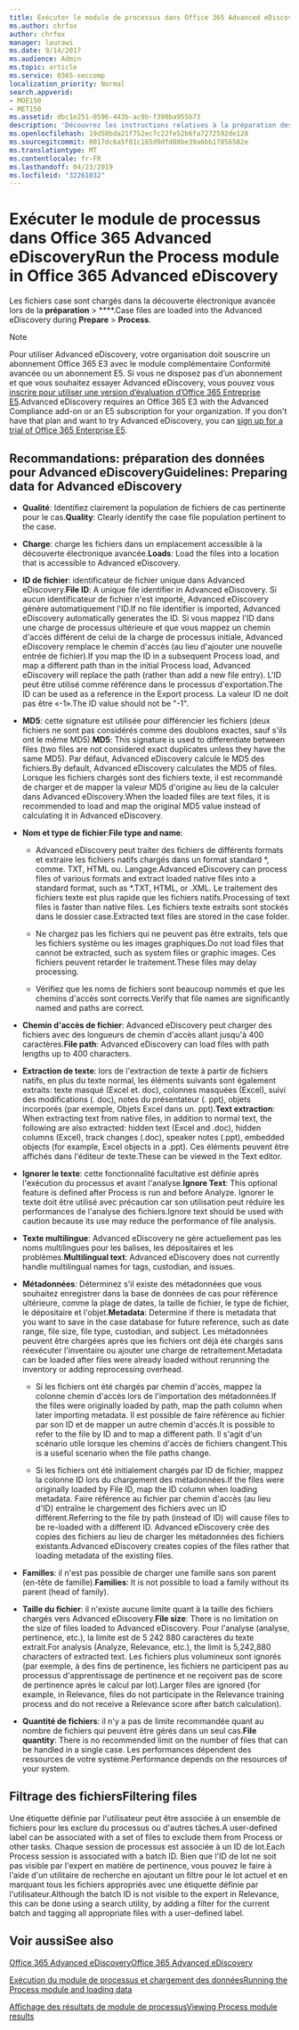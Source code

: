 ```yaml
---
title: Exécuter le module de processus dans Office 365 Advanced eDiscovery
ms.author: chrfox
author: chrfox
manager: laurawi
ms.date: 9/14/2017
ms.audience: Admin
ms.topic: article
ms.service: O365-seccomp
localization_priority: Normal
search.appverid:
- MOE150
- MET150
ms.assetid: dbc1e251-0596-443b-ac9b-f398ba955b73
description: 'Découvrez les instructions relatives à la préparation des fichiers de cas des données Office 365 pour analyse avec Office 365 Advanced eDiscovery.  '
ms.openlocfilehash: 19d50bda21f752ec7c22fe52b6fa7272592de128
ms.sourcegitcommit: 0017dc6a5f81c165d9dfd88be39a6bb17856582e
ms.translationtype: MT
ms.contentlocale: fr-FR
ms.lasthandoff: 04/23/2019
ms.locfileid: "32261032"
---
```

# <a name="run-the-process-module-in-office-365-advanced-ediscovery"></a><span data-ttu-id="1dd5a-103">Exécuter le module de processus dans Office 365 Advanced eDiscovery</span><span class="sxs-lookup"><span data-stu-id="1dd5a-103">Run the Process module in Office 365 Advanced eDiscovery</span></span>

<span data-ttu-id="1dd5a-104">Les fichiers case sont chargés dans la découverte électronique avancée lors de la **préparation** \> \*\*\*\*.</span><span class="sxs-lookup"><span data-stu-id="1dd5a-104">Case files are loaded into the Advanced eDiscovery during **Prepare** \> **Process**.</span></span> 
  
> [!NOTE]
> <span data-ttu-id="1dd5a-p101">Pour utiliser Advanced eDiscovery, votre organisation doit souscrire un abonnement Office 365 E3 avec le module complémentaire Conformité avancée ou un abonnement E5. Si vous ne disposez pas d’un abonnement et que vous souhaitez essayer Advanced eDiscovery, vous pouvez vous [inscrire pour utiliser une version d’évaluation d’Office 365 Entreprise E5](https://go.microsoft.com/fwlink/p/?LinkID=698279).</span><span class="sxs-lookup"><span data-stu-id="1dd5a-p101">Advanced eDiscovery requires an Office 365 E3 with the Advanced Compliance add-on or an E5 subscription for your organization. If you don't have that plan and want to try Advanced eDiscovery, you can [sign up for a trial of Office 365 Enterprise E5](https://go.microsoft.com/fwlink/p/?LinkID=698279).</span></span> 
  
## <a name="guidelines-preparing-data-for-advanced-ediscovery"></a><span data-ttu-id="1dd5a-107">Recommandations: préparation des données pour Advanced eDiscovery</span><span class="sxs-lookup"><span data-stu-id="1dd5a-107">Guidelines: Preparing data for Advanced eDiscovery</span></span>

- <span data-ttu-id="1dd5a-108">**Qualité**: Identifiez clairement la population de fichiers de cas pertinente pour le cas.</span><span class="sxs-lookup"><span data-stu-id="1dd5a-108">**Quality**: Clearly identify the case file population pertinent to the case.</span></span>
    
- <span data-ttu-id="1dd5a-109">**Charge**: charge les fichiers dans un emplacement accessible à la découverte électronique avancée.</span><span class="sxs-lookup"><span data-stu-id="1dd5a-109">**Loads**: Load the files into a location that is accessible to Advanced eDiscovery.</span></span>
    
- <span data-ttu-id="1dd5a-110">**ID de fichier**: identificateur de fichier unique dans Advanced eDiscovery.</span><span class="sxs-lookup"><span data-stu-id="1dd5a-110">**File ID**: A unique file identifier in Advanced eDiscovery.</span></span> <span data-ttu-id="1dd5a-111">Si aucun identificateur de fichier n'est importé, Advanced eDiscovery génère automatiquement l'ID.</span><span class="sxs-lookup"><span data-stu-id="1dd5a-111">If no file identifier is imported, Advanced eDiscovery automatically generates the ID.</span></span> <span data-ttu-id="1dd5a-112">Si vous mappez l'ID dans une charge de processus ultérieure et que vous mappez un chemin d'accès différent de celui de la charge de processus initiale, Advanced eDiscovery remplace le chemin d'accès (au lieu d'ajouter une nouvelle entrée de fichier).</span><span class="sxs-lookup"><span data-stu-id="1dd5a-112">If you map the ID in a subsequent Process load, and map a different path than in the initial Process load, Advanced eDiscovery will replace the path (rather than add a new file entry).</span></span> <span data-ttu-id="1dd5a-113">L'ID peut être utilisé comme référence dans le processus d'exportation.</span><span class="sxs-lookup"><span data-stu-id="1dd5a-113">The ID can be used as a reference in the Export process.</span></span> <span data-ttu-id="1dd5a-114">La valeur ID ne doit pas être «-1».</span><span class="sxs-lookup"><span data-stu-id="1dd5a-114">The ID value should not be "-1".</span></span>
    
- <span data-ttu-id="1dd5a-115">**MD5**: cette signature est utilisée pour différencier les fichiers (deux fichiers ne sont pas considérés comme des doublons exactes, sauf s'ils ont le même MD5).</span><span class="sxs-lookup"><span data-stu-id="1dd5a-115">**MD5**: This signature is used to differentiate between files (two files are not considered exact duplicates unless they have the same MD5).</span></span> <span data-ttu-id="1dd5a-116">Par défaut, Advanced eDiscovery calcule le MD5 des fichiers.</span><span class="sxs-lookup"><span data-stu-id="1dd5a-116">By default, Advanced eDiscovery calculates the MD5 of files.</span></span> <span data-ttu-id="1dd5a-117">Lorsque les fichiers chargés sont des fichiers texte, il est recommandé de charger et de mapper la valeur MD5 d'origine au lieu de la calculer dans Advanced eDiscovery.</span><span class="sxs-lookup"><span data-stu-id="1dd5a-117">When the loaded files are text files, it is recommended to load and map the original MD5 value instead of calculating it in Advanced eDiscovery.</span></span>
    
- <span data-ttu-id="1dd5a-118">**Nom et type de fichier**:</span><span class="sxs-lookup"><span data-stu-id="1dd5a-118">**File type and name**:</span></span>
    
  - <span data-ttu-id="1dd5a-119">Advanced eDiscovery peut traiter des fichiers de différents formats et extraire les fichiers natifs chargés dans un format standard \*, comme. TXT, HTML ou. Langage.</span><span class="sxs-lookup"><span data-stu-id="1dd5a-119">Advanced eDiscovery can process files of various formats and extract loaded native files into a standard format, such as \*.TXT, HTML, or .XML.</span></span> <span data-ttu-id="1dd5a-120">Le traitement des fichiers texte est plus rapide que les fichiers natifs.</span><span class="sxs-lookup"><span data-stu-id="1dd5a-120">Processing of text files is faster than native files.</span></span> <span data-ttu-id="1dd5a-121">Les fichiers texte extraits sont stockés dans le dossier case.</span><span class="sxs-lookup"><span data-stu-id="1dd5a-121">Extracted text files are stored in the case folder.</span></span>
    
  - <span data-ttu-id="1dd5a-122">Ne chargez pas les fichiers qui ne peuvent pas être extraits, tels que les fichiers système ou les images graphiques.</span><span class="sxs-lookup"><span data-stu-id="1dd5a-122">Do not load files that cannot be extracted, such as system files or graphic images.</span></span> <span data-ttu-id="1dd5a-123">Ces fichiers peuvent retarder le traitement.</span><span class="sxs-lookup"><span data-stu-id="1dd5a-123">These files may delay processing.</span></span>
    
  - <span data-ttu-id="1dd5a-124">Vérifiez que les noms de fichiers sont beaucoup nommés et que les chemins d'accès sont corrects.</span><span class="sxs-lookup"><span data-stu-id="1dd5a-124">Verify that file names are significantly named and paths are correct.</span></span>
    
- <span data-ttu-id="1dd5a-125">**Chemin d'accès de fichier**: Advanced eDiscovery peut charger des fichiers avec des longueurs de chemin d'accès allant jusqu'à 400 caractères.</span><span class="sxs-lookup"><span data-stu-id="1dd5a-125">**File path**: Advanced eDiscovery can load files with path lengths up to 400 characters.</span></span>
    
- <span data-ttu-id="1dd5a-126">**Extraction de texte**: lors de l'extraction de texte à partir de fichiers natifs, en plus du texte normal, les éléments suivants sont également extraits: texte masqué (Excel et. doc), colonnes masquées (Excel), suivi des modifications (. doc), notes du présentateur (. ppt), objets incorporés (par exemple, Objets Excel dans un. ppt).</span><span class="sxs-lookup"><span data-stu-id="1dd5a-126">**Text extraction**: When extracting text from native files, in addition to normal text, the following are also extracted: hidden text (Excel and .doc), hidden columns (Excel), track changes (.doc), speaker notes (.ppt), embedded objects (for example, Excel objects in a .ppt).</span></span> <span data-ttu-id="1dd5a-127">Ces éléments peuvent être affichés dans l'éditeur de texte.</span><span class="sxs-lookup"><span data-stu-id="1dd5a-127">These can be viewed in the Text editor.</span></span>
    
- <span data-ttu-id="1dd5a-128">**Ignorer le texte**: cette fonctionnalité facultative est définie après l'exécution du processus et avant l'analyse.</span><span class="sxs-lookup"><span data-stu-id="1dd5a-128">**Ignore Text**: This optional feature is defined after Process is run and before Analyze.</span></span> <span data-ttu-id="1dd5a-129">Ignorer le texte doit être utilisé avec précaution car son utilisation peut réduire les performances de l'analyse des fichiers.</span><span class="sxs-lookup"><span data-stu-id="1dd5a-129">Ignore text should be used with caution because its use may reduce the performance of file analysis.</span></span>
    
- <span data-ttu-id="1dd5a-130">**Texte multilingue**: Advanced eDiscovery ne gère actuellement pas les noms multilingues pour les balises, les dépositaires et les problèmes.</span><span class="sxs-lookup"><span data-stu-id="1dd5a-130">**Multilingual text**: Advanced eDiscovery does not currently handle multilingual names for tags, custodian, and issues.</span></span>
    
- <span data-ttu-id="1dd5a-131">**Métadonnées**: Déterminez s'il existe des métadonnées que vous souhaitez enregistrer dans la base de données de cas pour référence ultérieure, comme la plage de dates, la taille de fichier, le type de fichier, le dépositaire et l'objet.</span><span class="sxs-lookup"><span data-stu-id="1dd5a-131">**Metadata**: Determine if there is metadata that you want to save in the case database for future reference, such as date range, file size, file type, custodian, and subject.</span></span> <span data-ttu-id="1dd5a-132">Les métadonnées peuvent être chargées après que les fichiers ont déjà été chargés sans réexécuter l'inventaire ou ajouter une charge de retraitement.</span><span class="sxs-lookup"><span data-stu-id="1dd5a-132">Metadata can be loaded after files were already loaded without rerunning the inventory or adding reprocessing overhead.</span></span> 
    
  - <span data-ttu-id="1dd5a-133">Si les fichiers ont été chargés par chemin d'accès, mappez la colonne chemin d'accès lors de l'importation des métadonnées.</span><span class="sxs-lookup"><span data-stu-id="1dd5a-133">If the files were originally loaded by path, map the path column when later importing metadata.</span></span> <span data-ttu-id="1dd5a-134">Il est possible de faire référence au fichier par son ID et de mapper un autre chemin d'accès.</span><span class="sxs-lookup"><span data-stu-id="1dd5a-134">It is possible to refer to the file by ID and to map a different path.</span></span> <span data-ttu-id="1dd5a-135">Il s'agit d'un scénario utile lorsque les chemins d'accès de fichiers changent.</span><span class="sxs-lookup"><span data-stu-id="1dd5a-135">This is a useful scenario when the file paths change.</span></span>
    
  - <span data-ttu-id="1dd5a-136">Si les fichiers ont été initialement chargés par ID de fichier, mappez la colonne ID lors du chargement des métadonnées.</span><span class="sxs-lookup"><span data-stu-id="1dd5a-136">If the files were originally loaded by File ID, map the ID column when loading metadata.</span></span> <span data-ttu-id="1dd5a-137">Faire référence au fichier par chemin d'accès (au lieu d'ID) entraîne le chargement des fichiers avec un ID différent.</span><span class="sxs-lookup"><span data-stu-id="1dd5a-137">Referring to the file by path (instead of ID) will cause files to be re-loaded with a different ID.</span></span> <span data-ttu-id="1dd5a-138">Advanced eDiscovery crée des copies des fichiers au lieu de charger les métadonnées des fichiers existants.</span><span class="sxs-lookup"><span data-stu-id="1dd5a-138">Advanced eDiscovery creates copies of the files rather that loading metadata of the existing files.</span></span>
    
- <span data-ttu-id="1dd5a-139">**Familles**: il n'est pas possible de charger une famille sans son parent (en-tête de famille).</span><span class="sxs-lookup"><span data-stu-id="1dd5a-139">**Families**: It is not possible to load a family without its parent (head of family).</span></span> 
    
- <span data-ttu-id="1dd5a-140">**Taille du fichier**: il n'existe aucune limite quant à la taille des fichiers chargés vers Advanced eDiscovery.</span><span class="sxs-lookup"><span data-stu-id="1dd5a-140">**File size**: There is no limitation on the size of files loaded to Advanced eDiscovery.</span></span> <span data-ttu-id="1dd5a-141">Pour l'analyse (analyse, pertinence, etc.), la limite est de 5 242 880 caractères du texte extrait.</span><span class="sxs-lookup"><span data-stu-id="1dd5a-141">For analysis (Analyze, Relevance, etc.), the limit is 5,242,880 characters of extracted text.</span></span> <span data-ttu-id="1dd5a-142">Les fichiers plus volumineux sont ignorés (par exemple, à des fins de pertinence, les fichiers ne participent pas au processus d'apprentissage de pertinence et ne reçoivent pas de score de pertinence après le calcul par lot).</span><span class="sxs-lookup"><span data-stu-id="1dd5a-142">Larger files are ignored (for example, in Relevance, files do not participate in the Relevance training process and do not receive a Relevance score after batch calculation).</span></span>
    
- <span data-ttu-id="1dd5a-143">**Quantité de fichiers**: il n'y a pas de limite recommandée quant au nombre de fichiers qui peuvent être gérés dans un seul cas.</span><span class="sxs-lookup"><span data-stu-id="1dd5a-143">**File quantity**: There is no recommended limit on the number of files that can be handled in a single case.</span></span> <span data-ttu-id="1dd5a-144">Les performances dépendent des ressources de votre système.</span><span class="sxs-lookup"><span data-stu-id="1dd5a-144">Performance depends on the resources of your system.</span></span> 
    
## <a name="filtering-files"></a><span data-ttu-id="1dd5a-145">Filtrage des fichiers</span><span class="sxs-lookup"><span data-stu-id="1dd5a-145">Filtering files</span></span>

<span data-ttu-id="1dd5a-146">Une étiquette définie par l'utilisateur peut être associée à un ensemble de fichiers pour les exclure du processus ou d'autres tâches.</span><span class="sxs-lookup"><span data-stu-id="1dd5a-146">A user-defined label can be associated with a set of files to exclude them from Process or other tasks.</span></span> <span data-ttu-id="1dd5a-147">Chaque session de processus est associée à un ID de lot.</span><span class="sxs-lookup"><span data-stu-id="1dd5a-147">Each Process session is associated with a batch ID.</span></span> <span data-ttu-id="1dd5a-148">Bien que l'ID de lot ne soit pas visible par l'expert en matière de pertinence, vous pouvez le faire à l'aide d'un utilitaire de recherche en ajoutant un filtre pour le lot actuel et en marquant tous les fichiers appropriés avec une étiquette définie par l'utilisateur.</span><span class="sxs-lookup"><span data-stu-id="1dd5a-148">Although the batch ID is not visible to the expert in Relevance, this can be done using a search utility, by adding a filter for the current batch and tagging all appropriate files with a user-defined label.</span></span> 
  
## <a name="see-also"></a><span data-ttu-id="1dd5a-149">Voir aussi</span><span class="sxs-lookup"><span data-stu-id="1dd5a-149">See also</span></span>

[<span data-ttu-id="1dd5a-150">Office 365 Advanced eDiscovery</span><span class="sxs-lookup"><span data-stu-id="1dd5a-150">Office 365 Advanced eDiscovery</span></span>](office-365-advanced-ediscovery.md)
  
[<span data-ttu-id="1dd5a-151">Exécution du module de processus et chargement des données</span><span class="sxs-lookup"><span data-stu-id="1dd5a-151">Running the Process module and loading data</span></span>](run-the-process-module-and-load-data-in-advanced-ediscovery.md)
  
[<span data-ttu-id="1dd5a-152">Affichage des résultats de module de processus</span><span class="sxs-lookup"><span data-stu-id="1dd5a-152">Viewing Process module results</span></span>](view-process-module-results-in-advanced-ediscovery.md)

